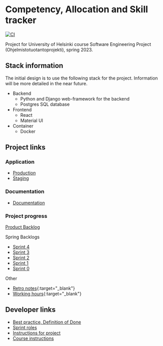# Competency, Allocation and Skill tracker

[![CI](https://github.com/Cast2023/cast/actions/workflows/CI.yml/badge.svg?branch=development)](https://github.com/Cast2023/cast/blob/development/.github/workflows/CI.yml)

Project for University of Helsinki course Software Engineering Project (Ohjelmistotuotantoprojekti), spring 2023.

## Stack information
The initial design is to use the following stack for the project. Information will be more detailed in the near future. 
- Backend
  - Python and Django web-framework for the backend
  - Postgres SQL database
- Frontend
  - React
  - Material UI
- Container
  - Docker

## Project links

### Application
- [Production](https://cast23.lol)
- [Staging](https://staging.cast23.lol)

### Documentation
- [Documentation](https://github.com/Cast2023/cast/tree/development/documentation)

### Project progress
[Product Backlog](https://github.com/orgs/Cast2023/projects/2)

Spring Backlogs
- [Sprint 4](https://github.com/orgs/Cast2023/projects/8)
- [Sprint 3](https://github.com/orgs/Cast2023/projects/7)
- [Sprint 2](https://github.com/orgs/Cast2023/projects/5)
- [Sprint 1](https://github.com/orgs/Cast2023/projects/2/views/1?layout=board)
- [Sprint 0](https://docs.google.com/spreadsheets/d/1wXlovJIC06ALvSr0M8b3VLNFiQBl1FqVd2ohvP6ofAQ/edit#gid=0)

Other
- [Retro notes](https://drive.google.com/drive/u/0/folders/1b6o-C2-OCTkozW5lMW37FBeKggW2jbtV){:target="_blank"}
- [Working hours](https://docs.google.com/spreadsheets/d/1krRQkM73SgpyN823PulQSOlVZdtE565QKWDeB00OikY/edit#gid=0){:target="_blank"}


## Developer links
- [Best practice, Definition of Done](https://docs.google.com/document/d/1NonQrUMyR0aYnCJGbhKkU74uqanqBfKQ1cmjqPz5Bu8/edit)
- [Sprint roles](https://docs.google.com/spreadsheets/d/1Q4MoQU1m7zkIFaSLqo1c0bxwS7ynKVRr_-0KvGd1d-M/edit#gid=0)
- [Instructions for project](https://github.com/Cast2023/ohjeita)
- [Course instructions](https://github.com/HY-TKTL/TKT20007-Ohjelmistotuotantoprojekti)

